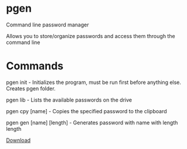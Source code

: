 # pgen
Command line password manager

Allows you to store/organize passwords and access them through the command line

# Commands

pgen init - Initializes the program, must be run first before anything else. Creates pgen folder. 

pgen lib - Lists the available passwords on the drive

pgen cpy [name] - Copies the specified password to the clipboard

pgen gen [name] [length] - Generates password with name with length length

[Download](http://www.mediafire.com/file/me88yyzm17nyvf1/pgen.exe/file)
